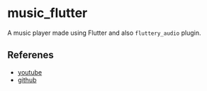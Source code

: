 # music_flutter

A music player made using Flutter and also `fluttery_audio` plugin.

## Referenes

- [youtube](https://www.youtube.com/watch?v=FE7Vtzq52xg)
- [github](https://github.com/matthew-carroll/flutter_ui_challenge_music_player)
